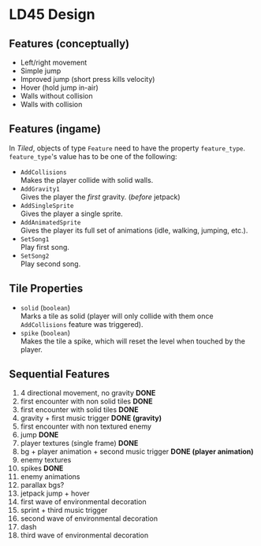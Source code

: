 # LD45 Design
## Features (conceptually)
- Left/right movement
- Simple jump
- Improved jump (short press kills velocity)
- Hover (hold jump in-air)
- Walls without collision
- Walls with collision

## Features (ingame)
In _Tiled_, objects of type `Feature` need to have the property `feature_type`.  
`feature_type`'s value has to be one of the following:

- `AddCollisions`  
  Makes the player collide with solid walls.
- `AddGravity1`  
  Gives the player the _first_ gravity. (_before_ jetpack)
- `AddSingleSprite`  
  Gives the player a single sprite.
- `AddAnimatedSprite`  
  Gives the player its full set of animations (idle, walking, jumping, etc.).
- `SetSong1`  
  Play first song.
- `SetSong2`  
  Play second song.

## Tile Properties
- `solid` (`boolean`)  
  Marks a tile as solid (player will only collide with them once `AddCollisions` feature was triggered).
- `spike` (`boolean`)  
  Makes the tile a spike, which will reset the level when touched by the player.

## Sequential Features
1.  4 directional movement, no gravity __DONE__
2.  first encounter with non solid tiles __DONE__
3.  first encounter with solid tiles __DONE__
4.  gravity + first music trigger __DONE (gravity)__
5.  first encounter with non textured enemy
6.  jump __DONE__
7.  player textures (single frame) __DONE__
8.  bg + player animation + second music trigger __DONE (player animation)__
9.  enemy textures
10. spikes __DONE__
11. enemy animations
12. parallax bgs?
13. jetpack jump + hover
14. first wave of environmental decoration
15. sprint + third music trigger
16. second wave of environmental decoration
17. dash
18. third wave of environmental decoration
